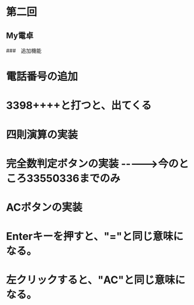  # 第二回
 ## My電卓
 ###　追加機能
 # 電話番号の追加
 # 3398++++と打つと、出てくる
 # 四則演算の実装
 # 完全数判定ボタンの実装 ----->今のところ33550336までのみ
 # ACボタンの実装
 # Enterキーを押すと、"="と同じ意味になる。
 # 左クリックすると、"AC"と同じ意味になる。
 # 